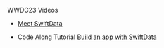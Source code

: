 
WWDC23 Videos

* [Meet SwiftData](https://developer.apple.com/videos/play/wwdc2023/10187/)

* Code Along Tutorial [Build an app with SwiftData](https://developer.apple.com/videos/play/wwdc2023/10154)
